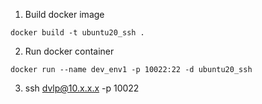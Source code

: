 
1. Build docker image
```
docker build -t ubuntu20_ssh .
```

2. Run docker container
```
docker run --name dev_env1 -p 10022:22 -d ubuntu20_ssh
```

3. ssh dvlp@10.x.x.x -p 10022
